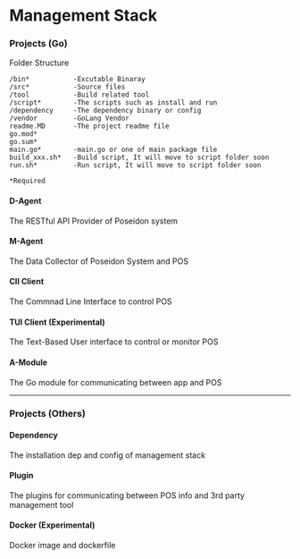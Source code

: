 # Management Stack

### Projects (Go)

Folder Structure
```
/bin*           -Excutable Binaray
/src*           -Source files
/tool           -Build related tool
/script*        -The scripts such as install and run
/dependency     -The dependency binary or config
/vendor         -GoLang Vendor
readme.MD       -The project readme file
go.mod*
go.sum*
main.go*        -main.go or one of main package file
build_xxx.sh*   -Build script, It will move to script folder soon
run.sh*         -Run script, It will move to script folder soon

*Required
```

#### D-Agent
The RESTful API Provider of Poseidon system

#### M-Agent
The Data Collector of Poseidon System and POS

#### ClI Client
The Commnad Line Interface to control POS

#### TUI Client (Experimental)
The Text-Based User interface to control or monitor POS

#### A-Module
The Go module for communicating between app and POS

***

### Projects (Others)
#### Dependency
The installation dep and config of management stack 

#### Plugin
The plugins for communicating between POS info and 3rd party management tool

#### Docker (Experimental)
Docker image and dockerfile